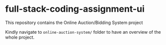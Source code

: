 # full-stack-coding-assignment-ui

This repository contains the Online Auction/Bidding System project

Kindly navigate to `online-auction-system/` folder to have an overview of the whole project.
